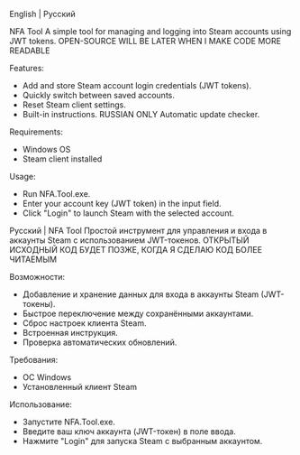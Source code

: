 English | Русский

NFA Tool
A simple tool for managing and logging into Steam accounts using JWT tokens. OPEN-SOURCE WILL BE LATER WHEN I MAKE CODE MORE READABLE


Features:
 - Add and store Steam account login credentials (JWT tokens).
 - Quickly switch between saved accounts.
 - Reset Steam client settings.
 - Built-in instructions. RUSSIAN ONLY
Automatic update checker.

Requirements:
 - Windows OS
 - Steam client installed

Usage:
 - Run NFA.Tool.exe.
 - Enter your account key (JWT token) in the input field.
 - Click "Login" to launch Steam with the selected account.


Русский | 
NFA Tool
Простой инструмент для управления и входа в аккаунты Steam с использованием JWT-токенов. ОТКРЫТЫЙ ИСХОДНЫЙ КОД БУДЕТ ПОЗЖЕ, КОГДА Я СДЕЛАЮ КОД БОЛЕЕ ЧИТАЕМЫМ


Возможности:
 - Добавление и хранение данных для входа в аккаунты Steam (JWT-токены).
 - Быстрое переключение между сохранёнными аккаунтами.
 - Сброс настроек клиента Steam.
 - Встроенная инструкция.
 - Проверка автоматических обновлений.

Требования:
 - ОС Windows
 - Установленный клиент Steam

Использование:
 - Запустите NFA.Tool.exe.
 - Введите ваш ключ аккаунта (JWT-токен) в поле ввода.
 - Нажмите "Login" для запуска Steam с выбранным аккаунтом.
